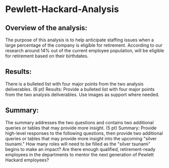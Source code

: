 # Pewlett-Hackard-Analysis

## Overview of the analysis: ##
The purpose of this analysis is to help anticipate staffing issues when a large percentage of the company is eligible for retirement. According to our research around 14% out of the current employee population, will be eligible for retirement based on their birthdates.

## Results: ##
There is a bulleted list with four major points from the two analysis deliverables. (6 pt)
Results: Provide a bulleted list with four major points from the two analysis deliverables. Use images as support where needed.

## Summary: ##

The summary addresses the two questions and contains two additional queries or tables that may provide more insight. (5 pt)
Summary: Provide high-level responses to the following questions, then provide two additional queries or tables that may provide more insight into the upcoming "silver tsunami."
How many roles will need to be filled as the "silver tsunami" begins to make an impact?
Are there enough qualified, retirement-ready employees in the departments to mentor the next generation of Pewlett Hackard employees?
